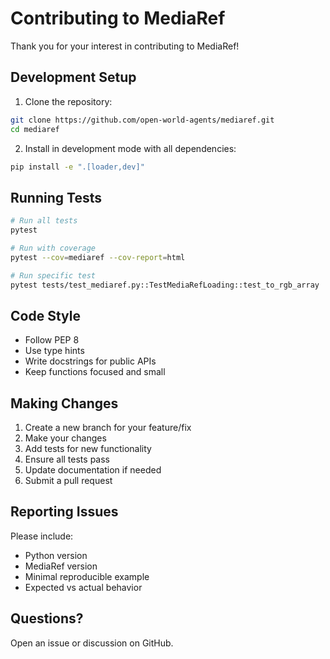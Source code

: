 # Contributing to MediaRef

Thank you for your interest in contributing to MediaRef!

## Development Setup

1. Clone the repository:
```bash
git clone https://github.com/open-world-agents/mediaref.git
cd mediaref
```

2. Install in development mode with all dependencies:
```bash
pip install -e ".[loader,dev]"
```

## Running Tests

```bash
# Run all tests
pytest

# Run with coverage
pytest --cov=mediaref --cov-report=html

# Run specific test
pytest tests/test_mediaref.py::TestMediaRefLoading::test_to_rgb_array
```

## Code Style

- Follow PEP 8
- Use type hints
- Write docstrings for public APIs
- Keep functions focused and small

## Making Changes

1. Create a new branch for your feature/fix
2. Make your changes
3. Add tests for new functionality
4. Ensure all tests pass
5. Update documentation if needed
6. Submit a pull request

## Reporting Issues

Please include:
- Python version
- MediaRef version
- Minimal reproducible example
- Expected vs actual behavior

## Questions?

Open an issue or discussion on GitHub.

